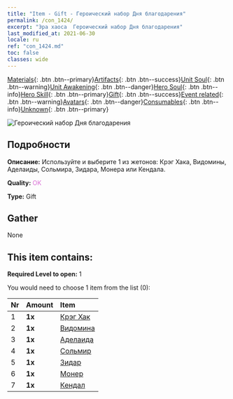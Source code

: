 ```yaml
---
title: "Item - Gift - Героический набор Дня благодарения"
permalink: /con_1424/
excerpt: "Эра хаоса  Героический набор Дня благодарения"
last_modified_at: 2021-06-30
locale: ru
ref: "con_1424.md"
toc: false
classes: wide
---
```

 [Materials](/ItemsRU/){: .btn .btn--primary}[Artifacts](/ItemsRU/Artifacts/){: .btn .btn--success}[Unit Soul](/ItemsRU/UnitSoul/){: .btn .btn--warning}[Unit Awakening](/ItemsRU/UnitAwakening/){: .btn .btn--danger}[Hero Soul](/ItemsRU/HeroSoul/){: .btn .btn--info}[Hero Skill](/ItemsRU/HeroSkill/){: .btn .btn--primary}[Gift](/ItemsRU/Gift/){: .btn .btn--success}[Event related](/ItemsRU/Events/){: .btn .btn--warning}[Avatars](/ItemsRU/Avatars/){: .btn .btn--danger}[Consumables](/ItemsRU/Consumables/){: .btn .btn--info}[Unknown](/ItemsRU/Unknown/){: .btn .btn--primary}

 ![Героический набор Дня благодарения](/images/t/i_907038.png)

## Подробности
 **Описание:** Используйте и выберите 1 из жетонов: Крэг Хака, Видомины, Аделаиды, Сольмира, Зидара, Монера или Кендала.

 **Quality:** <span style="color: #DA70D6">OK</span>

 **Type:** Gift

## Gather

  None

## This item contains:

 **Required Level to open:** 1

 You would need to choose 1 item from the list (0):

  | Nr | Amount |     Item    |
  |:---|:-------|:------------|
  | 1 |  **1x** | [Крэг Хак](/ItemsRU/her_375/) |  | 
  | 2 |  **1x** | [Видомина](/ItemsRU/her_372/) |  | 
  | 3 |  **1x** | [Аделаида](/ItemsRU/her_359/) |  | 
  | 4 |  **1x** | [Сольмир](/ItemsRU/her_386/) |  | 
  | 5 |  **1x** | [Зидар](/ItemsRU/her_385/) |  | 
  | 6 |  **1x** | [Монер](/ItemsRU/her_379/) |  | 
  | 7 |  **1x** | [Кендал](/ItemsRU/her_363/) |  | 

